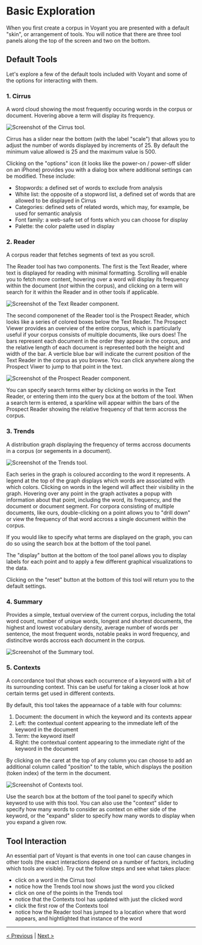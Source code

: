 # Basic Exploration

When you first create a corpus in Voyant you are presented with a default "skin", or arrangement of tools.  You will notice that there are three tool panels along the top of the screen and two on the bottom. 

## Default Tools

Let's explore a few of the default tools included with Voyant and some of the options for interacting with them.

### 1. Cirrus

A word cloud showing the most frequently occuring words in the corpus or document. Hovering above a term will display its frequency.

![Screenshot of the Cirrus tool.](../assets/Voyant-Cirrus-Hover.png)

Cirrus has a slider near the bottom (with the label "scale") that allows you to adjust the number of words displayed by increments of 25. By default the minimum value allowed is 25 and the maximum value is 500.

Clicking on the "options" icon (it looks like the power-on / power-off slider on an iPhone) provides you with a dialog box where additional settings can be modified. These include:

- Stopwords: a defined set of words to exclude from analysis
- White list: the opposite of a stopword list, a defined set of words that are allowed to be displayed in Cirrus
- Categories: defined sets of related words, which may, for example, be used for semantic analysis
- Font family: a web-safe set of fonts which you can choose for display
- Palette: the color palette used in display

### 2. Reader

A corpus reader that fetches segments of text as you scroll.  

The Reader tool has two components.  The first is the Text Reader, where text is displayed for reading with minimal formatting. Scrolling will enable you to fetch more content, hovering over a word will display its frequency within the document (*not* within the corpus), and clicking on a term will search for it within the Reader and in other tools if applicable. 

![Screenshot of the Text Reader component.](../assets/Voyant-Reader-Text.png)

The second componenet of the Reader tool is the Prospect Reader, which looks like a series of colored boxes below the Text Reader. The Prospect Viewer provides an overview of the entire corpus, which is particularly useful if your corpus consists of multiple documents, like ours does!  The bars represent each document in the order they appear in the corpus, and the relative length of each document is represented both the height and width of the bar. A verticle blue bar will indicate the current position of the Text Reader in the corpus as you browse. You can click anywhere along the Prospect Viwer to jump to that point in the text.

![Screenshot of the Prospect Reader component.](../assets/Voyant-Reader-Prospects.png)

You can specify search terms either by clicking on works in the Text Reader, or entering them into the query box at the bottom of the tool. When a search term is entered, a sparkline will appear within the bars of the Prospect Reader showing the relative frequency of that term accross the corpus. 

### 3. Trends

A distribution graph displaying the frequency of terms accross documents in a corpus (or segements in a document). 

![Screenshot of the Trends tool.](../assets/Voyant-Trends.png)

Each series in the graph is coloured according to the word it represents. A legend at the top of the graph displays which words are associated with which colors. Clicking on words in the legend will affect their visibility in the graph. Hovering over any point in the graph activates a popup with information about that point, including the word, its frequency, and the document or document segment. For corpora consisting of multiple documents, like ours, double-clicking on a point allows you to "drill down" or view the frequency of that word accross a single document within the corpus.

If you would like to specify what terms are displayed on the graph, you can do so using the search box at the bottom of the tool panel.

The "display" button at the bottom of the tool panel allows you to display labels for each point and to apply a few different graphical visualizations to the data.

Clicking on the "reset" button at the bottom of this tool will return you to the default settings.

### 4. Summary

Provides a simple, textual overview of the current corpus, including the total word count, number of unique words, longest and shortest documents, the highest and lowest vocabulary density, average number of words per sentence, the most frequent words, notable peaks in word frequency, and distincitve words accross each document in the corpus. 

![Screenshot of the Summary tool.](../assets/Voyant-Summary.png)

### 5. Contexts

A concordance tool that shows each occurrence of a keyword with a bit of its surrounding context. This can be useful for taking a closer look at how certain terms get used in different contexts. 

By default, this tool takes the appearnace of a table with four columns:

1. Document: the document in which the keyword and its contexts appear
2. Left: the contextual content appearing to the immediate left of the keyword in the document
3. Term: the keyword itself
4. Right: the contextual content appearing to the immediate right of the keyword in the document

By clicking on the caret at the top of any column you can choose to add an additional column called "position" to the table, which displays the position (token index) of the term in the document.

![Screenshot of Contexts tool.](../assets/Voyant-Contexts.png)

Use the search box at the bottom of the tool panel to specify which keyword to use with this tool. You can also use the "context" slider to specify how many words to consider as context on either side of the keyword, or the "expand" slider to specify how many words to display when you expand a given row. 

## Tool Interaction

An essential part of Voyant is that events in one tool can cause changes in other tools (the exact interactions depend on a number of factors, including which tools are visible). Try out the follow steps and see what takes place:

- click on a word in the Cirrus tool
- notice how the Trends tool now shows just the word you clicked
- click on one of the points in the Trends tool
- notice that the Contexts tool has updated with just the clicked word
- click the first row of the Contexts tool
- notice how the Reader tool has jumped to a location where that word appears, and hightlighted that instance of the word

---

[< Previous](3-corpus.md) | [Next >](5-advanced.md)
